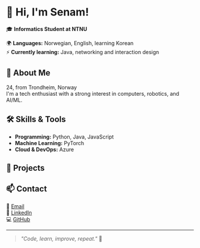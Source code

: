 <!---
Sp1noffs/Sp1noffs is a ✨ special ✨ repository because its `README.md` (this file) appears on your GitHub profile.
You can click the Preview link to take a look at your changes.
--->

# 👋 Hi, I'm Senam!

🎓 **Informatics Student at NTNU**  
<!-- 💻 **Machine learning and robotics** -->
🌍 **Languages:** Norwegian, English, learning Korean  
⚡ **Currently learning:** Java, networking and interaction design  

## 🚀 About Me  
24, from Trondheim, Norway   
I'm a tech enthusiast with a strong interest in computers, robotics, and AI/ML.   

## 🛠️ Skills & Tools  
- **Programming:** Python, Java, JavaScript  
- **Machine Learning:** PyTorch  
- **Cloud & DevOps:** Azure  

## 📌 Projects  
<!--🔹 [Project Name](GitHub Repo Link) – Short description of what it does  
🔹 [Another Project](GitHub Repo Link) – Another interesting project  -->

## 📫 Contact  
📧 [Email](mailto:dancing_dolce.7i@icloud.com)   
💼 [LinkedIn](www.linkedin.com/in/senam-julian-yao-asmussen-9b629823a)  
💻 [GitHub](https://github.com/SenamAsmussen)  

---

> _"Code, learn, improve, repeat."_ 🚀  

